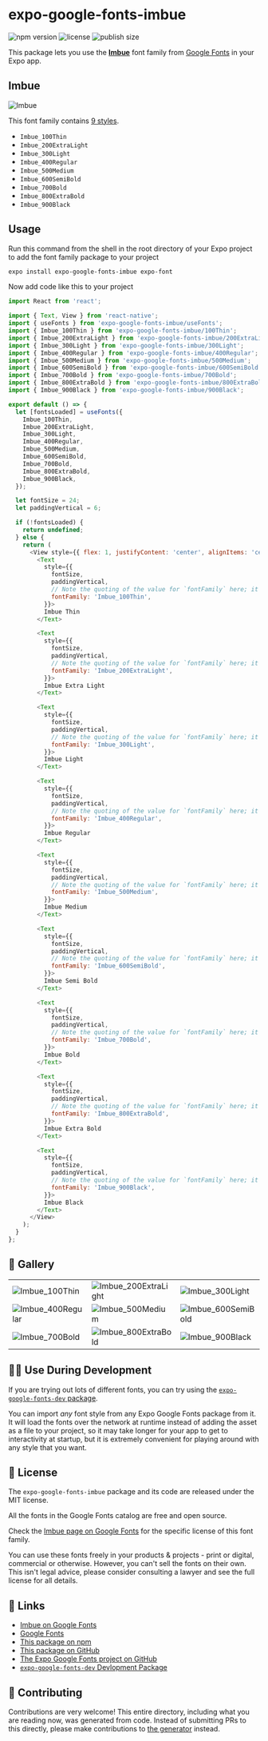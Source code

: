 # expo-google-fonts-imbue

![npm version](https://flat.badgen.net/npm/v/expo-google-fonts-imbue)
![license](https://flat.badgen.net/github/license/expo/google-fonts)
![publish size](https://flat.badgen.net/packagephobia/install/expo-google-fonts-imbue)

This package lets you use the [**Imbue**](https://fonts.google.com/specimen/Imbue) font family from [Google Fonts](https://fonts.google.com/) in your Expo app.

## Imbue

![Imbue](./font-family.png)

This font family contains [9 styles](#-gallery).

- `Imbue_100Thin`
- `Imbue_200ExtraLight`
- `Imbue_300Light`
- `Imbue_400Regular`
- `Imbue_500Medium`
- `Imbue_600SemiBold`
- `Imbue_700Bold`
- `Imbue_800ExtraBold`
- `Imbue_900Black`

## Usage

Run this command from the shell in the root directory of your Expo project to add the font family package to your project
```sh
expo install expo-google-fonts-imbue expo-font
```

Now add code like this to your project
```js
import React from 'react';

import { Text, View } from 'react-native';
import { useFonts } from 'expo-google-fonts-imbue/useFonts';
import { Imbue_100Thin } from 'expo-google-fonts-imbue/100Thin';
import { Imbue_200ExtraLight } from 'expo-google-fonts-imbue/200ExtraLight';
import { Imbue_300Light } from 'expo-google-fonts-imbue/300Light';
import { Imbue_400Regular } from 'expo-google-fonts-imbue/400Regular';
import { Imbue_500Medium } from 'expo-google-fonts-imbue/500Medium';
import { Imbue_600SemiBold } from 'expo-google-fonts-imbue/600SemiBold';
import { Imbue_700Bold } from 'expo-google-fonts-imbue/700Bold';
import { Imbue_800ExtraBold } from 'expo-google-fonts-imbue/800ExtraBold';
import { Imbue_900Black } from 'expo-google-fonts-imbue/900Black';

export default () => {
  let [fontsLoaded] = useFonts({
    Imbue_100Thin,
    Imbue_200ExtraLight,
    Imbue_300Light,
    Imbue_400Regular,
    Imbue_500Medium,
    Imbue_600SemiBold,
    Imbue_700Bold,
    Imbue_800ExtraBold,
    Imbue_900Black,
  });

  let fontSize = 24;
  let paddingVertical = 6;

  if (!fontsLoaded) {
    return undefined;
  } else {
    return (
      <View style={{ flex: 1, justifyContent: 'center', alignItems: 'center' }}>
        <Text
          style={{
            fontSize,
            paddingVertical,
            // Note the quoting of the value for `fontFamily` here; it expects a string!
            fontFamily: 'Imbue_100Thin',
          }}>
          Imbue Thin
        </Text>

        <Text
          style={{
            fontSize,
            paddingVertical,
            // Note the quoting of the value for `fontFamily` here; it expects a string!
            fontFamily: 'Imbue_200ExtraLight',
          }}>
          Imbue Extra Light
        </Text>

        <Text
          style={{
            fontSize,
            paddingVertical,
            // Note the quoting of the value for `fontFamily` here; it expects a string!
            fontFamily: 'Imbue_300Light',
          }}>
          Imbue Light
        </Text>

        <Text
          style={{
            fontSize,
            paddingVertical,
            // Note the quoting of the value for `fontFamily` here; it expects a string!
            fontFamily: 'Imbue_400Regular',
          }}>
          Imbue Regular
        </Text>

        <Text
          style={{
            fontSize,
            paddingVertical,
            // Note the quoting of the value for `fontFamily` here; it expects a string!
            fontFamily: 'Imbue_500Medium',
          }}>
          Imbue Medium
        </Text>

        <Text
          style={{
            fontSize,
            paddingVertical,
            // Note the quoting of the value for `fontFamily` here; it expects a string!
            fontFamily: 'Imbue_600SemiBold',
          }}>
          Imbue Semi Bold
        </Text>

        <Text
          style={{
            fontSize,
            paddingVertical,
            // Note the quoting of the value for `fontFamily` here; it expects a string!
            fontFamily: 'Imbue_700Bold',
          }}>
          Imbue Bold
        </Text>

        <Text
          style={{
            fontSize,
            paddingVertical,
            // Note the quoting of the value for `fontFamily` here; it expects a string!
            fontFamily: 'Imbue_800ExtraBold',
          }}>
          Imbue Extra Bold
        </Text>

        <Text
          style={{
            fontSize,
            paddingVertical,
            // Note the quoting of the value for `fontFamily` here; it expects a string!
            fontFamily: 'Imbue_900Black',
          }}>
          Imbue Black
        </Text>
      </View>
    );
  }
};

```

## 🔡 Gallery


||||
|-|-|-|
|![Imbue_100Thin](.//100Thin/Imbue_100Thin.ttf.png)|![Imbue_200ExtraLight](.//200ExtraLight/Imbue_200ExtraLight.ttf.png)|![Imbue_300Light](.//300Light/Imbue_300Light.ttf.png)||
|![Imbue_400Regular](.//400Regular/Imbue_400Regular.ttf.png)|![Imbue_500Medium](.//500Medium/Imbue_500Medium.ttf.png)|![Imbue_600SemiBold](.//600SemiBold/Imbue_600SemiBold.ttf.png)||
|![Imbue_700Bold](.//700Bold/Imbue_700Bold.ttf.png)|![Imbue_800ExtraBold](.//800ExtraBold/Imbue_800ExtraBold.ttf.png)|![Imbue_900Black](.//900Black/Imbue_900Black.ttf.png)||


## 👩‍💻 Use During Development

If you are trying out lots of different fonts, you can try using the [`expo-google-fonts-dev` package](https://github.com/freeboub/google-fonts/tree/master/font-packages/dev#readme).

You can import *any* font style from any Expo Google Fonts package from it. It will load the fonts
over the network at runtime instead of adding the asset as a file to your project, so it may take longer
for your app to get to interactivity at startup, but it is extremely convenient
for playing around with any style that you want.

## 📖 License

The `expo-google-fonts-imbue` package and its code are released under the MIT license.

All the fonts in the Google Fonts catalog are free and open source.

Check the [Imbue page on Google Fonts](https://fonts.google.com/specimen/Imbue) for the specific license of this font family.

You can use these fonts freely in your products & projects - print or digital, commercial or otherwise. However, you can't sell the fonts on their own. This isn't legal advice, please consider consulting a lawyer and see the full license for all details.

## 🔗 Links

- [Imbue on Google Fonts](https://fonts.google.com/specimen/Imbue)
- [Google Fonts](https://fonts.google.com/)
- [This package on npm](https://www.npmjs.com/package/expo-google-fonts-imbue)
- [This package on GitHub](https://github.com/freeboub/google-fonts/tree/master/font-packages/imbue)
- [The Expo Google Fonts project on GitHub](https://github.com/freeboub/google-fonts)
- [`expo-google-fonts-dev` Devlopment Package](https://github.com/freeboub/google-fonts/tree/master/font-packages/dev)

## 🤝 Contributing

Contributions are very welcome! This entire directory, including what you are reading now, was generated from code. Instead of submitting PRs to this directly, please make contributions to [the generator](https://github.com/freeboub/google-fonts/tree/master/packages/generator) instead.
